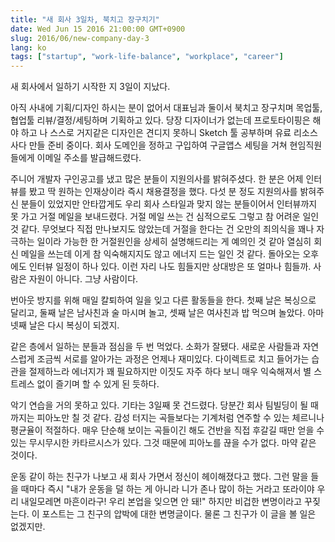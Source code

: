 ```yaml
---
title: "새 회사 3일차, 북치고 장구치기"
date: Wed Jun 15 2016 21:00:00 GMT+0900
slug: 2016/06/new-company-day-3
lang: ko
tags: ["startup", "work-life-balance", "workplace", "career"]
---
```


새 회사에서 일하기 시작한 지 3일이 지났다.

아직 사내에 기획/디자인 하시는 분이 없어서 대표님과 둘이서 북치고 장구치며 목업툴, 협업툴 리뷰/결정/세팅하며 기획하고 있다. 당장 디자이너가 없는데 프로토타이핑은 해야 하고 나 스스로 거지같은 디자인은 견디지 못하니 Sketch 툴 공부하며 유료 리소스 사다 만들 준비 중이다. 회사 도메인을 정하고 구입하여 구글앱스 세팅을 거쳐 현임직원들에게 이메일 주소를 발급해드렸다.

주니어 개발자 구인공고를 냈고 많은 분들이 지원의사를 밝혀주셨다. 한 분은 어제 인터뷰를 봤고 딱 원하는 인재상이라 즉시 채용결정을 했다. 다섯 분 정도 지원의사를 밝혀주신 분들이 있었지만 안타깝게도 우리 회사 스타일과 맞지 않는 분들이어서 인터뷰까지 못 가고 거절 메일을 보내드렸다. 거절 메일 쓰는 건 심적으로도 그렇고 참 어려운 일인 것 같다. 무엇보다 직접 만나보지도 않았는데 거절을 한다는 건 오만의 죄의식을 꽤나 자극하는 일이라 가능한 한 거절원인을 상세히 설명해드리는 게 예의인 것 같아 열심히 회신 메일을 쓰는데 이게 참 익숙해지지도 않고 에너지 드는 일인 것 같다. 돌아오는 오후에도 인터뷰 일정이 하나 있다. 이런 자리 나도 힘들지만 상대방은 또 얼마나 힘들까. 사람은 자원이 아니다. 그냥 사람이다.

번아웃 방지를 위해 매일 칼퇴하여 일을 잊고 다른 활동들을 한다. 첫째 날은 복싱으로 달리고, 둘째 날은 남사친과 술 마시며 놀고, 셋째 날은 여사친과 밥 먹으며 놀았다. 아마 넷째 날은 다시 복싱이 되겠지.

같은 층에서 일하는 분들과 점심을 두 번 먹었다. 소화가 잘됐다. 새로운 사람들과 자연스럽게 조금씩 서로를 알아가는 과정은 언제나 재미있다. 다이렉트로 치고 들어가는 습관을 절제하느라 에너지가 꽤 필요하지만 이짓도 자주 하다 보니 매우 익숙해져서 별 스트레스 없이 즐기며 할 수 있게 된 듯하다.

악기 연습을 거의 못하고 있다. 기타는 3일째 못 건드렸다. 당분간 회사 팀빌딩이 될 때까지는 피아노만 칠 것 같다. 감성 터지는 곡들보다는 기계처럼 연주할 수 있는 체르니나 평균율이 적절하다. 매우 단순해 보이는 곡들이긴 해도 건반을 직접 후갈길 때만 얻을 수 있는 무시무시한 카타르시스가 있다. 그것 때문에 피아노를 끊을 수가 없다. 마약 같은 것이다.

운동 같이 하는 친구가 나보고 새 회사 가면서 정신이 헤이해졌다고 했다. 그런 말을 들을 때마다 즉시 "내가 운동을 덜 하는 게 아니라 니가 존나 많이 하는 거라고 또라이야 우리 내일모레면 마흔이라구! 우리 본업을 잊으면 안 돼!" 하지만 비겁한 변명이라고 꾸짖는다. 이 포스트는 그 친구의 압박에 대한 변명글이다. 물론 그 친구가 이 글을 볼 일은 없겠지만.
